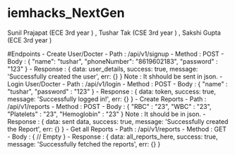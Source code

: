 # iemhacks_NextGen
Sunil Prajapat (ECE 3rd year )  , Tushar Tak  (CSE 3rd year ) , Sakshi Gupta (ECE 3rd year )

#Endpoints
    - Create User/Docter
        - Path : /api/v1/signup
        - Method : POST
        - Body : {
            "name": "tushar",
            "phoneNumber": "8619602183",
            "password" : "123"
        }
        - Response : {
            data: user_details,
            success: true,
            message: 'Successfully created the user',
            err: {}
        }
        Note : It shhould be sent in json.
    - Login User/Docter
        - Path : /api/v1/login
        - Method : POST
        - Body : {
            "name" : "tushar",
            "password" : "123"
        }
        - Response : {
            data: token,
            success: true,
            message: 'Successfully logged in!',
            err: {}
        }
    - Create Reports
        - Path : /api/v1/reports
        - Method : POST
        - Body : {
            "RBC" : "23",
            "WBC" : "23",
            "Platelets" : "23",
            "Hemoglobin" : "23"
        }
        Note : It should be in json.
        - Response : {
            data: sent data,
            success: true,
            message: 'Successfully created the Report',
            err: {}
        }
    - Get all Reports
        - Path : /api/v1/reports
        - Method : GET
        - Body : {
            // Empty
        }
        - Response : {
            data: all_reports_here,
            success: true,
            message: 'Successfully fetched the reports',
            err: {}
        }

